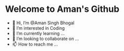 # Welcome to Aman's Github
- 👋 Hi, I’m @Aman Singh Bhogal
- 👀 I’m interested in Coding
- 🌱 I’m currently learning ...
- 💞️ I’m looking to collaborate on ...
- 📫 How to reach me ...

<!---
wildfox022/wildfox022 is a ✨ special ✨ repository because its `README.md` (this file) appears on your GitHub profile.
You can click the Preview link to take a look at your changes.
--->
